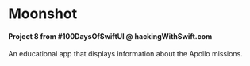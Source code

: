 # Moonshot

#### Project 8 from #100DaysOfSwiftUI @ hackingWithSwift.com

An educational app that displays information about the Apollo missions.



